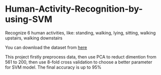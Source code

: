 # Human-Activity-Recognition-by-using-SVM

Recognize 6 human activities, like: standing, walking, lying, sitting, walking upstairs, walking downstairs

You can download the dataset from [here](https://www.kaggle.com/uciml/human-activity-recognition-with-smartphones)

This project firstly preprocess data, then use PCA to reduct dimention from 561 to 200, then use 8-fold cross validation to choose a better parameter for SVM model.
The final accuracy is up to 95%
